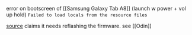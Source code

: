 error on bootscreen of [[Samsung Galaxy Tab A8]] (launch w power + vol up hold)
`Failed to load locals from the resource files`

[source](https://us.community.samsung.com/t5/Tablets/Update-corrupted-samsung-galaxy-tab-a/td-p/1938008) claims it needs reflashing the firmware. see [[Odin]]




